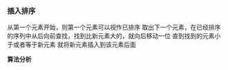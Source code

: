 ### 插入排序
从第一个元素开始，则第一个元素可以视作已排序
取出下一个元素，在已经排序的序列中从后向前查找，找到比新元素大的，就向后移动一位
直到找到的元素小于或者等于新元素
就将新元素插入到该元素后面

**算法分析**
